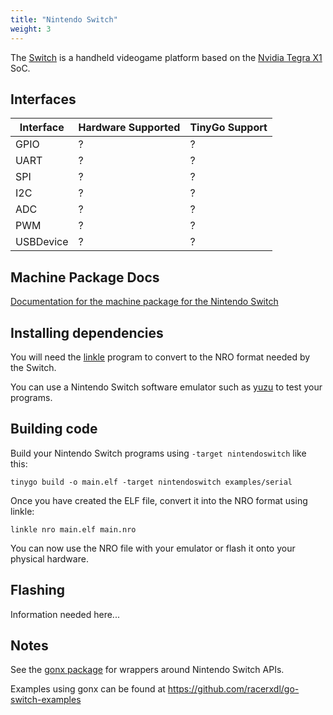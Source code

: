 ```yaml
---
title: "Nintendo Switch"
weight: 3
---
```


The [Switch](https://en.wikipedia.org/wiki/Nintendo_Switch) is a handheld videogame platform based on the [Nvidia Tegra X1](https://en.wikipedia.org/wiki/Tegra#Tegra_X1) SoC.

## Interfaces

| Interface | Hardware Supported | TinyGo Support |
| --------- | ------------- | ----- |
| GPIO      | ?   | ?   |
| UART      | ?   | ?   |
| SPI       | ?   | ?   |
| I2C       | ?   | ?   |
| ADC       | ?   | ?   |
| PWM       | ?   | ?   |
| USBDevice | ?   | ?   |

## Machine Package Docs

[Documentation for the machine package for the Nintendo Switch](../machine/nintendoswitch)

## Installing dependencies

You will need the [linkle](https://github.com/MegatonHammer/linkle) program to convert to the NRO format needed by the Switch.

You can use a Nintendo Switch software emulator such as [yuzu](https://yuzu-emu.org/) to test your programs.

## Building code

Build your Nintendo Switch programs using `-target nintendoswitch` like this:

```shell
tinygo build -o main.elf -target nintendoswitch examples/serial
```

Once you have created the ELF file, convert it into the NRO format using linkle:

```shell
linkle nro main.elf main.nro
```

You can now use the NRO file with your emulator or flash it onto your physical hardware.

## Flashing

Information needed here...

## Notes

See the [gonx package](https://github.com/racerxdl/gonx) for wrappers around Nintendo Switch APIs.

Examples using gonx can be found at https://github.com/racerxdl/go-switch-examples
